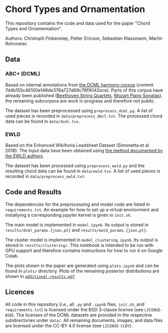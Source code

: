 # Chord Types and Ornamentation

This repository contains the code and data used for the paper
"Chord Types and Ornamentation".

Authors: Christoph Finkensiep, Petter Ericson, Sebastian Klassmann, Martin Rohrmeier.

## Data

### ABC+ (DCML)

Based on internal annotations from [the DCML harmony corpus](https://github.com/DCMLab/corpora)
(commit 7d4b155c46100e149de376a727d69c76f9042ece).
Parts of this corpus have already been published ([Beethoven String Quartets](https://github.com/DCMLab/ABC/), [Mozart Piano Sonatas](https://github.com/DCMLab/mozart_piano_sonatas/)),
the remaining subcorpora are work in progress and therefore not public.

The dataset has been preprocessed using `preprocess_dcml.py`.
A list of used pieces is recorded in `data/preprocess_dmcl.txt`.
The processed chord data can be found in `data/dcml.tsv`.

### EWLD

Based on the Enhanced Wikifonia Leadsheet Dataset (Simonetta et al. 2018).
The input data have been obtained using
[the method documented by the EWLD authors](https://framagit.org/sapo/OpenEWLD).

The dataset has been processed using `preprocess_ewld.py`
and the resulting chord data can be found in `data/ewld.tsv`.
A list of used pieces is recorded in `data/preprocess_ewld.txt`.

## Code and Results

The dependencies for the preprocessing and model code are listed in `requirements.txt`.
An example for how to set up a virtual environment
and installying a corresponding jupyter kernel
is given in `init.sh`.

The main model is implemented in `model.ipynb`.
Its output is stored in `results/dcml_params.{json,pt}` and `results/ewld_params.{json,pt}`.

The cluster model is implemented in `model_clustering.ipynb`.
Its output is stored in `results/clustering/`.
This notebook is intended to be run with GPU support
and therefore contains instructions for how to run it on Google Colab.

The plots shown in the paper are generated using `plots.ipynb`
and can be found in `plots/` directory.
Plots of the remaining posterior distributions are shown in [`additional-results.pdf`](additional-results.pdf).

## Licences

All code in this repository (i.e., all `.py` and `.ipynb` files, `init.sh`, and `requirements.txt`)
is licensed under the BSD 3-clause license (see `LICENSE-BSD`).
The licenses of the DCML datasets are provided in the respective subdirectories under `data/`.
All remaining documents, images, and data files are licensed under the CC-BY 4.0 license
(see `LICENSE-CCBY`).
